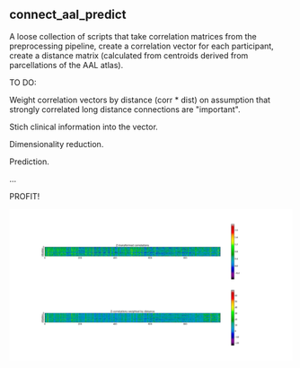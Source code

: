 ## connect_aal_predict

A loose collection of scripts that take correlation matrices from the preprocessing pipeline, create a correlation vector for each participant, create a distance matrix (calculated from centroids derived from parcellations of the AAL atlas).

TO DO: 

Weight correlation vectors by distance (corr * dist) on assumption that strongly correlated long distance connections are "important".

Stich clinical information into the vector.

Dimensionality reduction.

Prediction.

...

PROFIT!

<center><img src="https://github.com/florey-neurorehab/connect_aal_predict/blob/master/corr_distance.png"></center>
